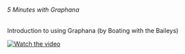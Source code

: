 ###### 5 Minutes with Graphana
Introduction to using Graphana (by Boating with the Baileys)

[![Watch the video](https://img.youtube.com/vi/b3lHwLnYgx0/0.jpg)](https://www.youtube.com/watch?v=b3lHwLnYgx0)
